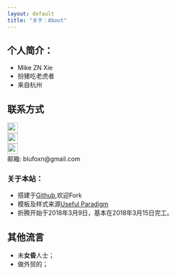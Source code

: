 ```yaml
---
layout: default
title: "关于：About"
---
```


## 个人简介：

* Mike ZN Xie
* 扮猪吃老虎者
* 来自杭州

## 联系方式

<p class="contact">
 <a href="http://weibo.com/blufox" title="微博联系我"><img src="http://www.sinaimg.cn/blog/developer/wiki/LOGO_32x32.png" width="24" height="24" style="display:inline-block;vertical-align:middle"></a><br/>
        <a href="http://www.zhihu.com/people/XXXXXXXXXXX" title="知乎联系我"><img src="http://www.zhihu.com/favicon.ico" width="24" height="24" style="display:inline-block;vertical-align:middle"></a><br/>
 <a href="https://github.com/blufoxzn" title="Github联系我"><img src="http://www.github.com/favicon.ico" width="24" height="24" style="display:inline-block;vertical-align:middle"></a><br/>
邮箱: blufoxn@gmail.com 
</p>

### 关于本站：

* 搭建于[Github](https://github.com/LippiOuYang/LippiOuYang.github.io),欢迎Fork
* 模板及样式来源[Useful Paradigm](http://usefulparadigm.com/)
* 折腾开始于2018年3月9日，基本在2018年3月15日完工。

## 其他流言
* 未**女昏**人士；
* 做外贸的；


